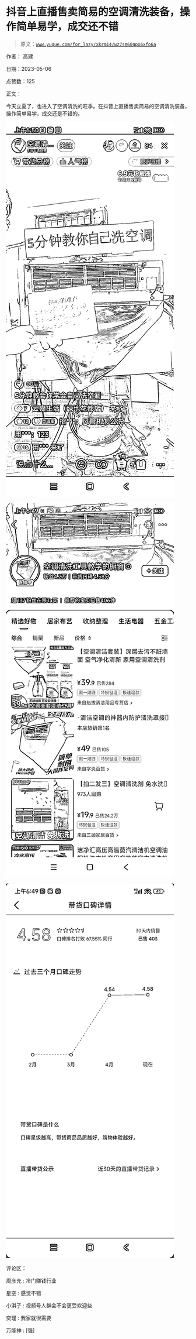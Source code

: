 # 抖音上直播售卖简易的空调清洗装备，操作简单易学，成交还不错

> 原文：[`www.yuque.com/for_lazy/xkrm14/wz7sm60qpx6xfo6a`](https://www.yuque.com/for_lazy/xkrm14/wz7sm60qpx6xfo6a)

作者： 高建

日期：2023-05-06

点赞数：125

正文：

今天立夏了，也进入了空调清洗的旺季。在抖音上直播售卖简易的空调清洗装备，操作简单易学，成交还是不错的。

![](img/2de446863b81182c8d6138213be69778.png)

![](img/5e5d8043d3f26a0ff2c902fb7c0cabd3.png)

![](img/ad7e5b341be3fc14806c688500caf5e8.png)

评论区：

周彦充 : 冷门赚钱行业

星空 : 感觉不错

小淇子 : 视频号人群会不会更受欢迎些

奕瑾 : 我家就很需要

万能神 : [强]



